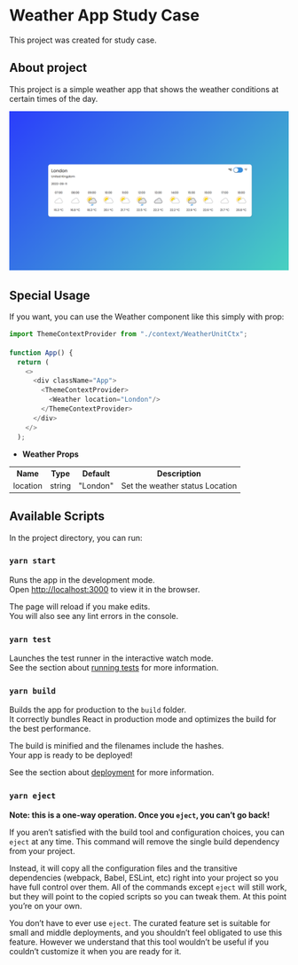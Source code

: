 # Weather App Study Case

This project was created for study case.

## About project
This project is a simple weather app that shows the weather conditions at certain times of the day.

![Alt text](./assets/weather.png "Locations")

## Special Usage

If you want, you can use the Weather component like this simply with prop:

```js
import ThemeContextProvider from "./context/WeatherUnitCtx";

function App() {
  return (
    <>
      <div className="App">
        <ThemeContextProvider>
          <Weather location="London"/>
        </ThemeContextProvider>
      </div>
    </>
  );
```

- **Weather Props**

<table>
  <tr>
  	<th>Name</th>
		<th>Type</th>
		<th>Default </th>
	   <th>Description</th>
  </tr>
   <tr>
  		<td>location</td>
   		<td>string</td>
		<td>"London"</td>
		<td>Set the weather status Location </td>
</tr>


</table>


## Available Scripts

In the project directory, you can run:

### `yarn start`

Runs the app in the development mode.\
Open [http://localhost:3000](http://localhost:3000) to view it in the browser.

The page will reload if you make edits.\
You will also see any lint errors in the console.

### `yarn test`

Launches the test runner in the interactive watch mode.\
See the section about [running tests](https://facebook.github.io/create-react-app/docs/running-tests) for more information.

### `yarn build`

Builds the app for production to the `build` folder.\
It correctly bundles React in production mode and optimizes the build for the best performance.

The build is minified and the filenames include the hashes.\
Your app is ready to be deployed!

See the section about [deployment](https://facebook.github.io/create-react-app/docs/deployment) for more information.

### `yarn eject`

**Note: this is a one-way operation. Once you `eject`, you can’t go back!**

If you aren’t satisfied with the build tool and configuration choices, you can `eject` at any time. This command will remove the single build dependency from your project.

Instead, it will copy all the configuration files and the transitive dependencies (webpack, Babel, ESLint, etc) right into your project so you have full control over them. All of the commands except `eject` will still work, but they will point to the copied scripts so you can tweak them. At this point you’re on your own.

You don’t have to ever use `eject`. The curated feature set is suitable for small and middle deployments, and you shouldn’t feel obligated to use this feature. However we understand that this tool wouldn’t be useful if you couldn’t customize it when you are ready for it.


